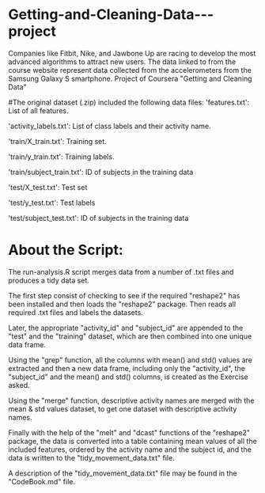 # Getting-and-Cleaning-Data---project
Companies like Fitbit, Nike, and Jawbone Up are racing to develop the most advanced algorithms to attract new users. The data linked to from the course website represent data collected from the accelerometers from the Samsung Galaxy S smartphone. Project of Coursera "Getting and Cleaning Data"

#The original dataset (.zip) included the following data files:
'features.txt': List of all features.

'activity_labels.txt': List of class labels and their activity name.

'train/X_train.txt': Training set.

'train/y_train.txt': Training labels.

'train/subject_train.txt': ID of subjects in the training data

'test/X_test.txt': Test set

'test/y_test.txt': Test labels

'test/subject_test.txt': ID of subjects in the training data

# About the Script:
The run-analysis.R script merges data from a number of .txt files and produces a tidy data set.

The first step consist of checking to see if the required "reshape2" has been installed and then loads the "reshape2" package.
Then reads all required .txt files and labels the datasets.

Later, the appropriate "activity_id" and "subject_id" are appended to the "test" and the "training" dataset, which are then combined into one unique data frame.

Using the "grep" function, all the columns with mean() and std() values are extracted and then a new data frame, including only the "activity_id", the "subject_id" and the mean() and std() columns, is created as the Exercise asked.

Using the "merge" function, descriptive activity names are merged with the mean & std values dataset, to get one dataset with descriptive activity names.

Finally with the help of the "melt" and "dcast" functions of the "reshape2" package, the data is converted into a table containing mean values of all the included features, ordered by the activity name and the subject id, and the data is written to the "tidy_movement_data.txt" file.

A description of the "tidy_movement_data.txt" file may be found in the "CodeBook.md" file.


